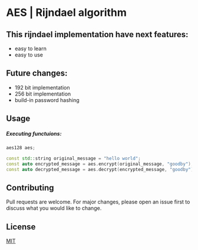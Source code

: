# AES | Rijndael algorithm

## This rijndael implementation have next features:
- easy to learn
- easy to use

## Future changes:
- 192 bit implementation
- 256 bit implementation
- build-in password hashing

## Usage
##### Executing functuions:
``` cpp
aes128 aes;

const std::string original_message = "hello world";
const auto encrypted_message = aes.encrypt(original_message, "goodby");
const auto decrypted_message = aes.decrypt(encrypted_message, "goodby");
```

## Contributing
Pull requests are welcome. For major changes, please open an issue first to discuss what you would like to change.

## License
[MIT](https://choosealicense.com/licenses/mit/)
